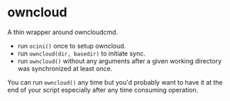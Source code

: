 # owncloud
A thin wrapper around owncloudcmd. 

* run `ocini()` once to setup owncloud. 
* run `owncloud(dir, basedir)` to initiate sync. 
* run `owncloud()` without any arguments after a given working
    directory was synchronized at least once. 

You can run `owncloud()` any time but you'd probably want to have it at
the end of your script especially after any time consuming operation. 


